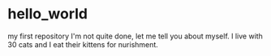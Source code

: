 # hello_world
my first repository
I'm not quite done,
let me tell you about myself.  I live with 30 cats and I eat their kittens for nurishment.
